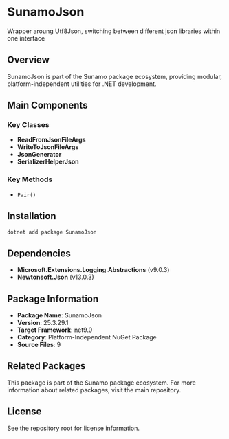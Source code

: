 # SunamoJson

Wrapper aroung Utf8Json, switching between different json libraries within one interface

## Overview

SunamoJson is part of the Sunamo package ecosystem, providing modular, platform-independent utilities for .NET development.

## Main Components

### Key Classes

- **ReadFromJsonFileArgs**
- **WriteToJsonFileArgs**
- **JsonGenerator**
- **SerializerHelperJson**

### Key Methods

- `Pair()`

## Installation

```bash
dotnet add package SunamoJson
```

## Dependencies

- **Microsoft.Extensions.Logging.Abstractions** (v9.0.3)
- **Newtonsoft.Json** (v13.0.3)

## Package Information

- **Package Name**: SunamoJson
- **Version**: 25.3.29.1
- **Target Framework**: net9.0
- **Category**: Platform-Independent NuGet Package
- **Source Files**: 9

## Related Packages

This package is part of the Sunamo package ecosystem. For more information about related packages, visit the main repository.

## License

See the repository root for license information.
